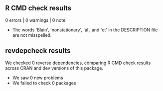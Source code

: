 ## R CMD check results

0 errors | 0 warnings | 0 note

* The words 'Blain', 'nonstationary', 'al', and 'et' in the DESCRIPTION file are not misspelled.

## revdepcheck results

We checked 0 reverse dependencies, comparing R CMD check results across CRAN and dev versions of this package.

 * We saw 0 new problems
 * We failed to check 0 packages
